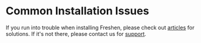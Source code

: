 # Common Installation Issues

If you run into trouble when installing Freshen, please check out [articles](https://thememove.ticksy.com/articles/) for solutions. If it's not there, please contact us for [support](https://thememove.ticksy.com/).